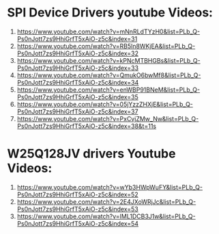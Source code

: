 # SPI Device Drivers youtube Videos:
1) https://www.youtube.com/watch?v=mNnRLdTYzH0&list=PLb_Q-Ps0nJott7zs9HhiGrfT5xAiO-z5c&index=31
2) https://www.youtube.com/watch?v=RB5ln8WKjEA&list=PLb_Q-Ps0nJott7zs9HhiGrfT5xAiO-z5c&index=32
3) https://www.youtube.com/watch?v=kPNcMTBHGBs&list=PLb_Q-Ps0nJott7zs9HhiGrfT5xAiO-z5c&index=33
4) https://www.youtube.com/watch?v=QmukO6bwMf8&list=PLb_Q-Ps0nJott7zs9HhiGrfT5xAiO-z5c&index=34
5) https://www.youtube.com/watch?v=enWBP91BNeM&list=PLb_Q-Ps0nJott7zs9HhiGrfT5xAiO-z5c&index=35
6) https://www.youtube.com/watch?v=05jYzzZHXjE&list=PLb_Q-Ps0nJott7zs9HhiGrfT5xAiO-z5c&index=37
7) https://www.youtube.com/watch?v=PxCvjZMw_Nw&list=PLb_Q-Ps0nJott7zs9HhiGrfT5xAiO-z5c&index=38&t=11s


# W25Q128JV drivers Youtube Videos:
1) https://www.youtube.com/watch?v=wYb3HWpWuFY&list=PLb_Q-Ps0nJott7zs9HhiGrfT5xAiO-z5c&index=52
2) https://www.youtube.com/watch?v=2E4JXoWRjJc&list=PLb_Q-Ps0nJott7zs9HhiGrfT5xAiO-z5c&index=53
3) https://www.youtube.com/watch?v=IML1DCB3J1w&list=PLb_Q-Ps0nJott7zs9HhiGrfT5xAiO-z5c&index=54
